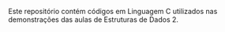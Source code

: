 Este repositório contém códigos em Linguagem C utilizados nas demonstrações das aulas de Estruturas de Dados 2.
